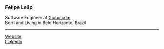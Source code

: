 ### Felipe Leão

Software Engineer at [Globo.com](https://www.linkedin.com/company/globo/) <br>
Born and Living in Belo Horizonte, Brazil <br>

---

[Website](https://felipeleao.com) <br>
[LinkedIn](https://www.linkedin.com/in/leaofelipe) <br>
